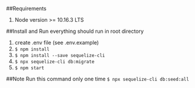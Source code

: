 ##Requirements
1. Node version  >= 10.16.3 LTS

##Install and Run
everything should run in root directory 
1. create .env file (see .env.example)
2. `$ npm install`
3. `$ npm install --save sequelize-cli`
4. `$ npx sequelize-cli db:migrate`
5. `$ npm start`

##Note
Run this command only one time
`$ npx sequelize-cli db:seed:all`
